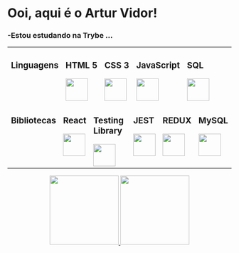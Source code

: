 <h1>Ooi, aqui é o Artur Vidor!</h1>

<h3>-Estou estudando na Trybe ...</h3>

<table>
  <tbody>
    <tr style="display: flex;">
      <td>
        <h3>Linguagens</h3>
      </td>
      <td>
        <h3>HTML 5</h3>
        <img height="50em" src="https://upload.wikimedia.org/wikipedia/commons/thumb/6/61/HTML5_logo_and_wordmark.svg/2048px-HTML5_logo_and_wordmark.svg.png" />        
      </td>
      <td>
        <h3>CSS 3</h3>
        <img height="50em" src="https://logospng.org/download/css-3/logo-css-3-2048.png" />
      </td>
      <td>
        <h3>JavaScript</h3>
<img height="50em" src="https://www.pikpng.com/pngl/b/382-3820251_understand-javascripts-this-keyword-in-depth-from-javascript.png" />
      </td>
      <td>
        <h3>SQL</h3>
<img height="50em" src="https://cdn-bdkok.nitrocdn.com/zASfOZhMHRaGYpKaSOphFIhUcxxDXZOx/assets/static/optimized/rev-ae4e470/wp-content/uploads/2021/09/com037-600x600.jpg" />
      </td>
    </tr>
    <tr style="display: flex;">
      <td>
        <h3>Bibliotecas</h3>
      </td>
      <td>
        <h3>React</h3>
        <img height="50em" src="https://user-images.githubusercontent.com/90942386/187542014-c4f6c276-802e-4bd8-93c8-2d679a21f348.png" />
      </td>
      <td>
        <h3>Testing Library</h3>
      <img height="50em" src="https://testing-library.com/img/octopus-128x128.png" />
      </td>
      <td>
        <h3>JEST</h3>
        <img height="50em" src="https://seeklogo.com/images/J/jest-logo-F9901EBBF7-seeklogo.com.png" />
      </td>
      <td>
        <h3>REDUX</h3>
<img height="50em" src="https://upload.wikimedia.org/wikipedia/commons/4/49/Redux.png" />
      </td>
            <td>
        <h3>MySQL</h3>
<img height="50em" src="https://www.freepnglogos.com/uploads/logo-mysql-png/logo-mysql-mysql-logo-png-images-are-download-crazypng-21.png" />
      </td>
    </tr>
  </tbody>
</table>

<div align="center">
<a href="https://github.com/vidorartur">
<img height="155em" src="https://github-readme-stats.vercel.app/api?username=vidorartur&theme=dark&show_icons=true"/>
<img height="155em" src="https://github-readme-stats.vercel.app/api/top-langs/?username=vidorartur&layout=compact&langs_count=7&theme=dark"/>
</div>


